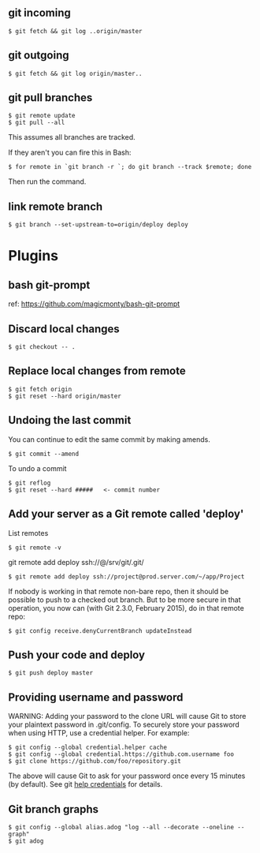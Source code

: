 

## git incoming

    $ git fetch && git log ..origin/master

## git outgoing

    $ git fetch && git log origin/master..

## git pull branches

    $ git remote update
    $ git pull --all

This assumes all branches are tracked.

If they aren't you can fire this in Bash:

    $ for remote in `git branch -r `; do git branch --track $remote; done
    
Then run the command.

## link remote branch

    $ git branch --set-upstream-to=origin/deploy deploy

# Plugins

## bash git-prompt

ref: https://github.com/magicmonty/bash-git-prompt


## Discard local changes

    $ git checkout -- .

## Replace local changes from remote

    $ git fetch origin
    $ git reset --hard origin/master

## Undoing the last commit

You can continue to edit the same commit by making amends.

    $ git commit --amend

To undo a commit

    $ git reflog
    $ git reset --hard #####   <- commit number
    
## Add your server as a Git remote called 'deploy'

List remotes

    $ git remote -v

git remote add deploy ssh://<your-name>@<your-ip>/srv/git/<your-project>.git/
    
    $ git remote add deploy ssh://project@prod.server.com/~/app/Project
    
If nobody is working in that remote non-bare repo, then it should be possible to push to a checked out branch.
But to be more secure in that operation, you now can (with Git 2.3.0, February 2015), do in that remote repo:

    $ git config receive.denyCurrentBranch updateInstead

    
## Push your code and deploy

    $ git push deploy master

## Providing username and password

WARNING: Adding your password to the clone URL will cause Git to store your plaintext password in .git/config. To securely store your password when using HTTP, use a credential helper. For example:

    $ git config --global credential.helper cache
    $ git config --global credential.https://github.com.username foo
    $ git clone https://github.com/foo/repository.git
    
The above will cause Git to ask for your password once every 15 minutes (by default). See git [help credentials](https://git-scm.com/docs/gitcredentials) for details.

## Git branch graphs

    $ git config --global alias.adog "log --all --decorate --oneline --graph"
    $ git adog
